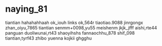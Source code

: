 # naying_81
tiantian
hahahahhaah
ok_iouh
links ok,564r
tiaotiao.9088
jinrgongx
zhan_oiyu,7865
tiantian
senmm+0098,yu55
meishenm
jkjk_jfff
aishi,rte44
panguan
duoliwunai,rt43
shaoyihshs
fannaochhu_878
shif_098
tiantian,tyrf43
zhibo
yuenna
kojkii
ghgghu
